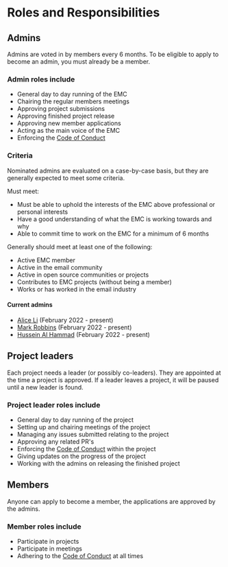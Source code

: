 # Roles and Responsibilities 

## Admins

Admins are voted in by members every 6 months. To be eligible to apply to become an admin, you must already be a member.
 
### Admin roles include

* General day to day running of the EMC
* Chairing the regular members meetings
* Approving project submissions
* Approving finished project release
* Approving new member applications
* Acting as the main voice of the EMC
* Enforcing the [Code of Conduct](code-of-conduct.md)

### Criteria
Nominated admins are evaluated on a case-by-case basis, but they are generally expected to meet some criteria.

Must meet:

* Must be able to uphold the interests of the EMC above professional or personal interests
* Have a good understanding of what the EMC is working towards and why
* Able to commit time to work on the EMC for a minimum of 6 months

Generally should meet at least one of the following:

* Active EMC member
* Active in the email community
* Active in open source communities or projects
* Contributes to EMC projects (without being a member)
* Works or has worked in the email industry

#### Current admins
* [Alice Li](https://bio.site/alice) (February 2022 - present)
* [Mark Robbins](https://twitter.com/M_J_Robbins) (February 2022 - present)
* [Hussein Al Hammad](https://hussein-alhammad.com) (February 2022 - present)

## Project leaders

Each project needs a leader (or possibly co-leaders). They are appointed at the time a project is approved. If a leader leaves a project, it will be paused until a new leader is found.

### Project leader roles include
* General day to day running of the project
* Setting up and chairing meetings of the project
* Managing any issues submitted relating to the project
* Approving any related PR's
* Enforcing the [Code of Conduct](code-of-conduct.md) within the project
* Giving updates on the progress of the project
* Working with the admins on releasing the finished project
  

## Members
Anyone can apply to become a member, the applications are approved by the admins. 

### Member roles include
* Participate in projects
* Participate in meetings
* Adhering to the [Code of Conduct](code-of-conduct.md) at all times